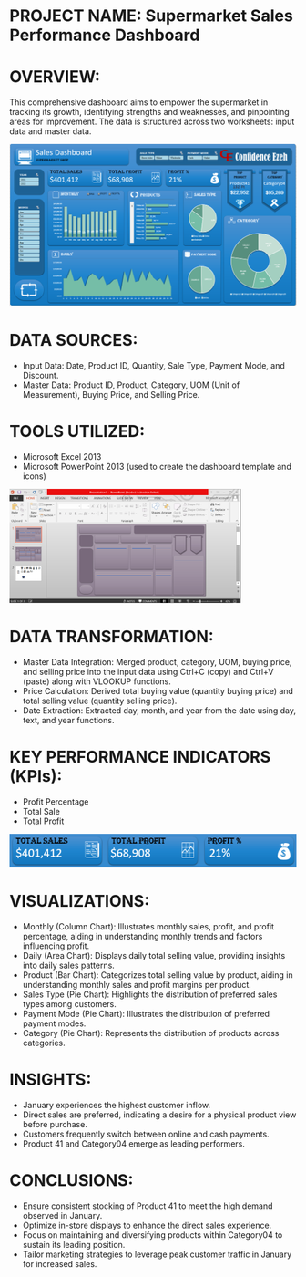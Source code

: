 # PROJECT NAME: **Supermarket Sales Performance Dashboard**

# OVERVIEW:  
This comprehensive dashboard aims to empower the supermarket in tracking its growth, identifying strengths and weaknesses, and pinpointing areas for improvement. The data is structured across two worksheets: input data and master data. 

<img src="images/Dashboard Screenshot.png">

# DATA SOURCES: 
-  Input Data: Date, Product ID, Quantity, Sale Type, Payment Mode, and Discount. 
-  Master Data: Product ID, Product, Category, UOM (Unit of Measurement), Buying Price, and Selling Price. 

# TOOLS UTILIZED:  
- Microsoft Excel 2013
- Microsoft PowerPoint 2013 (used to create the dashboard template and icons)
<img src="images/Powerpoint_dashboard template.png" weight="300" height="200">

# DATA TRANSFORMATION:  
- Master Data Integration: Merged product, category, UOM, buying price, and selling price into the input data using Ctrl+C (copy) and Ctrl+V (paste) along with VLOOKUP functions. 
- Price Calculation: Derived total buying value (quantity buying price) and total selling value (quantity selling price). 
- Date Extraction: Extracted day, month, and year from the date using day, text, and year functions. 

# KEY PERFORMANCE INDICATORS (KPIs):  
- Profit Percentage 
- Total Sale 
- Total Profit

<img src="images/KPI.PNG" weight="100" >

# VISUALIZATIONS:  
-  Monthly (Column Chart): Illustrates monthly sales, profit, and profit percentage, aiding in understanding monthly trends and factors influencing profit. 
-  Daily (Area Chart): Displays daily total selling value, providing insights into daily sales patterns. 
-  Product (Bar Chart): Categorizes total selling value by product, aiding in understanding monthly sales and profit margins per product. 
-  Sales Type (Pie Chart): Highlights the distribution of preferred sales types among customers. 
-  Payment Mode (Pie Chart): Illustrates the distribution of preferred payment modes. 
-  Category (Pie Chart):  Represents the distribution of products across categories. 

# INSIGHTS:  
- January experiences the highest customer inflow. 
- Direct sales are preferred, indicating a desire for a physical product view before purchase. 
- Customers frequently switch between online and cash payments. 
- Product 41 and Category04 emerge as leading performers.

# CONCLUSIONS:  
- Ensure consistent stocking of Product 41 to meet the high demand observed in January. 
- Optimize in-store displays to enhance the direct sales experience. 
- Focus on maintaining and diversifying products within Category04 to sustain its leading position. 
- Tailor marketing strategies to leverage peak customer traffic in January for increased sales.

